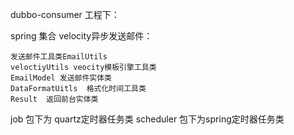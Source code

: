 dubbo-consumer 工程下：

spring 集合 velocity异步发送邮件：

    发送邮件工具类EmailUtils
    veloctiyUtils veocity模板引擎工具类
    EmailModel 发送邮件实体类
    DataFormatUitls  格式化时间工具类
    Result  返回前台实体类

job 包下为 quartz定时器任务类
scheduler 包下为spring定时器任务类


